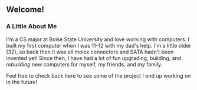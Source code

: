 ## Welcome!

### A Little About Me

I'm a CS major at Boise State University and love working with computers.
I built my first computer when I was 11-12 with my dad's help.
I'm a little older (32), so back then it was all molex connectors and SATA hadn't been invented yet!
Since then, I have had a lot of fun upgrading, building, and _rebuilding_ new computers for myself, my friends, and my family.

Feel free to check back here to see some of the project I end up working on in the future!
